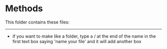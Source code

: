

# Methods 

This folder contains these files:
_________________________________________________
* if you want to make like a folder, type a / at the end of the name in the first text box saying 'name your file' and it will
add another box 
